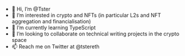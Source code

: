 - 👋 Hi, I’m @Tster
- 👀 I’m interested in crypto and NFTs (in particular L2s and NFT aggregation and financialisation)
- 🌱 I’m currently learning TypeScript
- 💞️ I’m looking to collaborate on technical writing projects in the crypto space
- 📫 Reach me on Twitter at @tstereth

<!---
Tster/Tster is a ✨ special ✨ repository because its `README.md` (this file) appears on your GitHub profile.
You can click the Preview link to take a look at your changes.
--->
